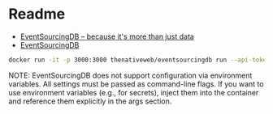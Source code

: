 # Readme


- [EventSourcingDB – because it's more than just data](https://www.thenativeweb.io/products/eventsourcingdb)
- [EventSourcingDB](https://docs.eventsourcingdb.io/)

```bash
docker run -it -p 3000:3000 thenativeweb/eventsourcingdb run --api-token=secret --data-directory-temporary --http-enabled --https-enabled=false --with-ui
```

NOTE: EventSourcingDB does not support configuration via environment variables.
All settings must be passed as command-line flags.
If you want to use environment variables (e.g., for secrets), inject them into the container and reference them explicitly in the args section.
